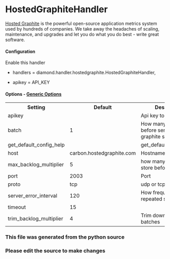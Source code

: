 HostedGraphiteHandler
====

[Hosted Graphite](https://www.hostedgraphite.com/) is the powerful open-source
application metrics system used by hundreds of companies. We take away the
headaches of scaling, maintenance, and upgrades and let you do what you do
best - write great software.

#### Configuration

Enable this handler

 * handlers = diamond.handler.hostedgraphite.HostedGraphiteHandler,

 * apikey = API_KEY

#### Options - [Generic Options](Configuration)

<table><tr><th>Setting</th><th>Default</th><th>Description</th><th>Type</th></tr>
<tr><td>apikey</td><td></td><td>Api key to use</td><td>str</td></tr>
<tr><td>batch</td><td>1</td><td>How many to store before sending to the graphite server</td><td>int</td></tr>
<tr><td>get_default_config_help</td><td></td><td>get_default_config_help</td><td></td></tr>
<tr><td>host</td><td>carbon.hostedgraphite.com</td><td>Hostname</td><td>str</td></tr>
<tr><td>max_backlog_multiplier</td><td>5</td><td>how many batches to store before trimming</td><td>int</td></tr>
<tr><td>port</td><td>2003</td><td>Port</td><td>int</td></tr>
<tr><td>proto</td><td>tcp</td><td>udp or tcp</td><td>str</td></tr>
<tr><td>server_error_interval</td><td>120</td><td>How frequently to send repeated server errors</td><td>int</td></tr>
<tr><td>timeout</td><td>15</td><td></td><td>int</td></tr>
<tr><td>trim_backlog_multiplier</td><td>4</td><td>Trim down how many batches</td><td>int</td></tr>
</table>

### This file was generated from the python source
### Please edit the source to make changes


